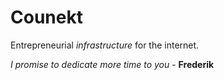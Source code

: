 # Counekt
Entrepreneurial *infrastructure* for the internet.

*I promise to dedicate more time to you* - **Frederik**
